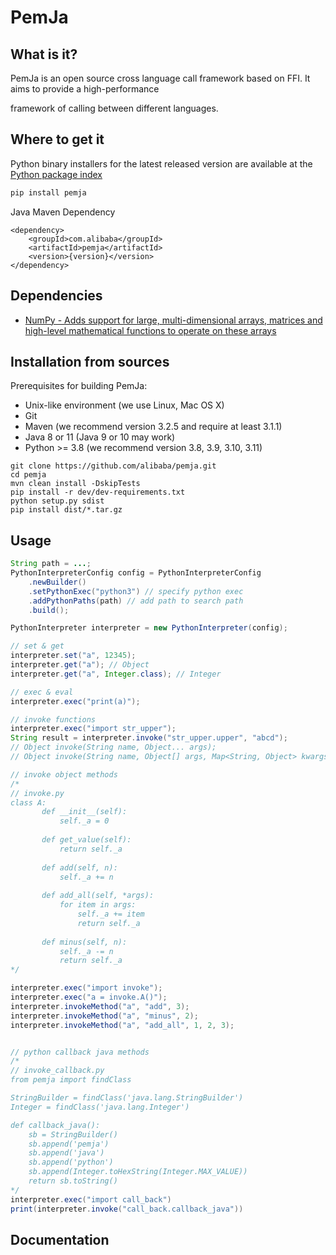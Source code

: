 # PemJa

## What is it?

PemJa is an open source cross language call framework based on FFI. It aims to provide a high-performance

framework of calling between different languages.

## Where to get it

Python binary installers for the latest released version are available at the [Python package index](https://pypi.org/project/pemja)

```bash
pip install pemja
```

Java Maven Dependency
```
<dependency>
    <groupId>com.alibaba</groupId>
    <artifactId>pemja</artifactId>
    <version>{version}</version>
</dependency>
```

## Dependencies

- [NumPy - Adds support for large, multi-dimensional arrays, matrices and high-level mathematical functions to operate on these arrays](https://www.numpy.org)

## Installation from sources

Prerequisites for building PemJa:

* Unix-like environment (we use Linux, Mac OS X)
* Git
* Maven (we recommend version 3.2.5 and require at least 3.1.1)
* Java 8 or 11 (Java 9 or 10 may work)
* Python >= 3.8 (we recommend version 3.8, 3.9, 3.10, 3.11)

```
git clone https://github.com/alibaba/pemja.git
cd pemja
mvn clean install -DskipTests
pip install -r dev/dev-requirements.txt
python setup.py sdist
pip install dist/*.tar.gz
```

## Usage

```java
String path = ...;
PythonInterpreterConfig config = PythonInterpreterConfig
    .newBuilder()
    .setPythonExec("python3") // specify python exec
    .addPythonPaths(path) // add path to search path
    .build();

PythonInterpreter interpreter = new PythonInterpreter(config);

// set & get
interpreter.set("a", 12345);
interpreter.get("a"); // Object
interpreter.get("a", Integer.class); // Integer

// exec & eval
interpreter.exec("print(a)");

// invoke functions
interpreter.exec("import str_upper");
String result = interpreter.invoke("str_upper.upper", "abcd");
// Object invoke(String name, Object... args);
// Object invoke(String name, Object[] args, Map<String, Object> kwargs);

// invoke object methods
/*
// invoke.py
class A:
       def __init__(self):
           self._a = 0
   
       def get_value(self):
           return self._a
   
       def add(self, n):
           self._a += n
   
       def add_all(self, *args):
           for item in args:
               self._a += item
               return self._a
   
       def minus(self, n):
           self._a -= n
           return self._a
*/

interpreter.exec("import invoke");
interpreter.exec("a = invoke.A()");
interpreter.invokeMethod("a", "add", 3);
interpreter.invokeMethod("a", "minus", 2);
interpreter.invokeMethod("a", "add_all", 1, 2, 3);


// python callback java methods
/*
// invoke_callback.py
from pemja import findClass

StringBuilder = findClass('java.lang.StringBuilder')
Integer = findClass('java.lang.Integer')

def callback_java():
    sb = StringBuilder()
    sb.append('pemja')
    sb.append('java')
    sb.append('python')
    sb.append(Integer.toHexString(Integer.MAX_VALUE))
    return sb.toString()
*/
interpreter.exec("import call_back")
print(interpreter.invoke("call_back.callback_java"))
```

## Documentation
